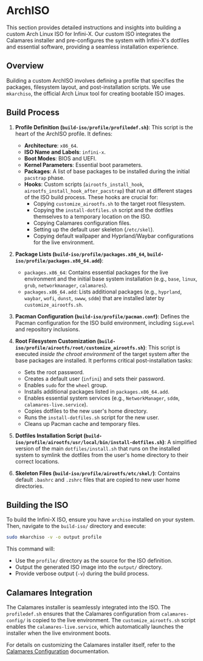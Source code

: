 # ArchISO

This section provides detailed instructions and insights into building a custom Arch Linux ISO for Infini-X. Our custom ISO integrates the Calamares installer and pre-configures the system with Infini-X's dotfiles and essential software, providing a seamless installation experience.

## Overview

Building a custom ArchISO involves defining a profile that specifies the packages, filesystem layout, and post-installation scripts. We use `mkarchiso`, the official Arch Linux tool for creating bootable ISO images.

## Build Process

1.  **Profile Definition (`build-iso/profile/profiledef.sh`)**:
    This script is the heart of the ArchISO profile. It defines:
    -   **Architecture**: `x86_64`.
    -   **ISO Name and Labels**: `infini-x`.
    -   **Boot Modes**: BIOS and UEFI.
    -   **Kernel Parameters**: Essential boot parameters.
    -   **Packages**: A list of base packages to be installed during the initial `pacstrap` phase.
    -   **Hooks**: Custom scripts (`airootfs_install_hook`, `airootfs_install_hook_after_pacstrap`) that run at different stages of the ISO build process. These hooks are crucial for:
        -   Copying `customize_airootfs.sh` to the target root filesystem.
        -   Copying the `install-dotfiles.sh` script and the dotfiles themselves to a temporary location on the ISO.
        -   Copying Calamares configuration files.
        -   Setting up the default user skeleton (`/etc/skel`).
        -   Copying default wallpaper and Hyprland/Waybar configurations for the live environment.

2.  **Package Lists (`build-iso/profile/packages.x86_64`, `build-iso/profile/packages.x86_64.add`)**:
    -   `packages.x86_64`: Contains essential packages for the live environment and the initial base system installation (e.g., `base`, `linux`, `grub`, `networkmanager`, `calamares`).
    -   `packages.x86_64.add`: Lists additional packages (e.g., `hyprland`, `waybar`, `wofi`, `dunst`, `swww`, `sddm`) that are installed later by `customize_airootfs.sh`.

3.  **Pacman Configuration (`build-iso/profile/pacman.conf`)**:
    Defines the Pacman configuration for the ISO build environment, including `SigLevel` and repository inclusions.

4.  **Root Filesystem Customization (`build-iso/profile/airootfs/root/customize_airootfs.sh`)**:
    This script is executed *inside the chroot environment* of the target system after the base packages are installed. It performs critical post-installation tasks:
    -   Sets the root password.
    -   Creates a default user (`infini`) and sets their password.
    -   Enables `sudo` for the `wheel` group.
    -   Installs additional packages listed in `packages.x86_64.add`.
    -   Enables essential system services (e.g., `NetworkManager`, `sddm`, `calamares-live.service`).
    -   Copies dotfiles to the new user's home directory.
    -   Runs the `install-dotfiles.sh` script for the new user.
    -   Cleans up Pacman cache and temporary files.

5.  **Dotfiles Installation Script (`build-iso/profile/airootfs/usr/local/bin/install-dotfiles.sh`)**:
    A simplified version of the main `dotfiles/install.sh` that runs on the installed system to symlink the dotfiles from the user's home directory to their correct locations.

6.  **Skeleton Files (`build-iso/profile/airootfs/etc/skel/`)**:
    Contains default `.bashrc` and `.zshrc` files that are copied to new user home directories.

## Building the ISO

To build the Infini-X ISO, ensure you have `archiso` installed on your system. Then, navigate to the `build-iso/` directory and execute:

```bash
sudo mkarchiso -v -o output profile
```

This command will:
-   Use the `profile/` directory as the source for the ISO definition.
-   Output the generated ISO image into the `output/` directory.
-   Provide verbose output (`-v`) during the build process.

## Calamares Integration

The Calamares installer is seamlessly integrated into the ISO. The `profiledef.sh` ensures that the Calamares configuration from `calamares-config/` is copied to the live environment. The `customize_airootfs.sh` script enables the `calamares-live.service`, which automatically launches the installer when the live environment boots.

For details on customizing the Calamares installer itself, refer to the [Calamares Configuration](calamares_config.md) documentation.